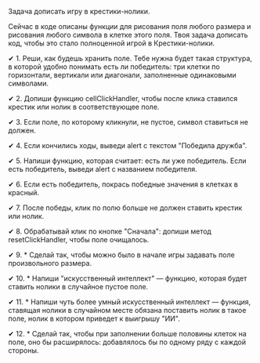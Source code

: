 Задача дописать игру в крестики-нолики.

Сейчас в коде описаны функции для рисования поля любого размера и рисования любого символа в клетке этого поля.
Твоя задача дописать код, чтобы это стало полноценной игрой в Крестики-нолики.

 ✔ 1. Реши, как будешь хранить поле. Тебе нужна будет такая структура, в которой удобно понимать есть ли победитель: три клетки по горизонтали, вертикали или диагонали, заполненные одинаковыми символами.  
 
 ✔ 2. Допиши функцию cellClickHandler, чтобы после клика ставился крестик или нолик в соответствующее поле.  
 
 ✔ 3. Если поле, по которому кликнули, не пустое, символ ставиться не должен.  
 
 ✔ 4. Если кончились ходы, выведи alert с текстом "Победила дружба".  
 
 ✔ 5. Напиши функцию, которая считает: есть ли уже победитель. Если есть победитель, выведи alert с названием победителя.  
 
 ✔ 6. Если есть победитель, покрась победные значения в клетках в красный.  
 
 ✔ 7. После победы, клик по полю больше не должен ставить крестик или нолик.  
 
 ✔ 8. Обрабатывай клик по кнопке "Сначала": допиши метод resetClickHandler, чтобы поле очищалось.
 
 ✔ 9. \* Сделай так, чтобы можно было в начале игры задавать поле произвольного размера. 
 
 ✔ 10. \* Напиши "искусственный интеллект" — функцию, которая будет ставить нолики в случайное пустое поле.
 
 ✔ 11. \* Напиши чуть более умный искусственный интеллект — функция, ставящая нолики в случайном месте обязана поставить нолик в такое поле, нолик в котором приведет к     выигрышу "ИИ".
 
 ✔ 12. \* Сделай так, чтобы при заполнении больше половины клеток на поле, оно бы расширялось: добавлялось бы по одному ряду с каждой стороны.
